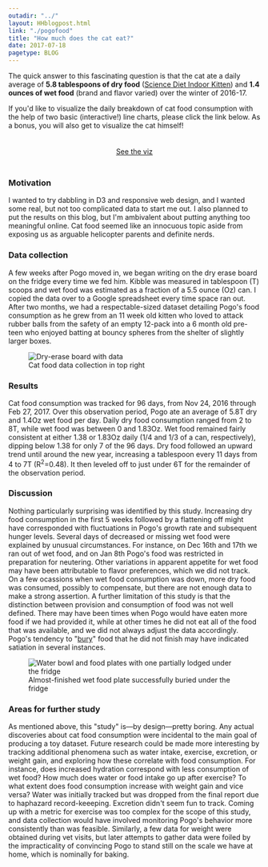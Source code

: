 ```yaml
---
outadir: "../"
layout: HHblogpost.html
link: "./pogofood"
title: "How much does the cat eat?"
date: 2017-07-18
pagetype: BLOG
---
```


The quick answer to this fascinating question is that the cat ate a daily average of **5.8 tablespoons of dry food** ([Science Diet Indoor Kitten](http://www.hillspet.com/en/us/products/sd-feline-kitten-indoor-dry)) and **1.4 ounces of wet food** (brand and flavor varied) over the winter of 2016-17.

If you'd like to visualize the daily breakdown of cat food consumption with the help of two basic (interactive!) line charts, please click the link below. As a bonus, you will also get to visualize the cat himself!

<p style="text-align:center;padding:1.5em;"><a href="viz" class="vizbutton">See the viz</a></p>

### Motivation
I wanted to try dabbling in D3 and responsive web design, and I wanted some real, but not too complicated data to start me out. I also planned to put the results on this blog, but I'm ambivalent about putting anything too meaningful online. Cat food seemed like an innocuous topic aside from exposing us as arguable helicopter parents and definite nerds.

### Data collection
A few weeks after Pogo moved in, we began writing on the dry erase board on the fridge every time we fed him. Kibble was measured in tablespoon (T) scoops and wet food was estimated as a fraction of a 5.5 ounce (Oz) can. I copied the data over to a Google spreadsheet every time space ran out. After two months, we had a respectable-sized dataset detailing Pogo's food consumption as he grew from an 11 week old kitten who loved to attack rubber balls from the safety of an empty 12-pack into a 6 month old pre-teen who enjoyed batting at bouncy spheres from the shelter of slightly larger boxes.

<figure><img src="images/data.jpg" title="Dry-erase board with data"><figcaption>Cat food data collection in top right</figcaption></figure>

### Results
Cat food consumption was tracked for 96 days, from Nov 24, 2016 through Feb 27, 2017. Over this observation period, Pogo ate an average of 5.8T dry and 1.4Oz wet food per day. Daily dry food consumption ranged from 2 to 8T, while wet food was between 0 and 1.83Oz. Wet food remained fairly consistent at either 1.38 or 1.83Oz daily (1/4 and 1/3 of a can, respectively), dipping below 1.38 for only 7 of the 96 days. Dry food followed an upward trend until around the new year, increasing a tablespoon every 11 days from 4 to 7T (R<sup>2</sup>=0.48). It then leveled off to just under 6T for the remainder of the observation period.


### Discussion
Nothing particularly surprising was identified by this study. Increasing dry food consumption in the first 5 weeks followed by a flattening off might have corresponded with fluctuations in Pogo's growth rate and subsequent hunger levels. Several days of decreased or missing wet food were explained by unusual circumstances. For instance, on Dec 16th and 17th we ran out of wet food, and on Jan 8th Pogo's food was restricted in preparation for neutering. Other variations in apparent appetite for wet food may have been attributable to flavor preferences, which we did not track. On a few ocassions when wet food consumption was down, more dry food was consumed, possibly to compensate, but there are not enough data to make a strong assertion. A further limitation of this study is that the distinction between provision and consumption of food was not well defined. There may have been times when Pogo would have eaten more food if we had provided it, while at other times he did not eat all of the food that was available, and we did not always adjust the data accordingly. Pogo's tendency to "<a href="http://www.catbehaviorassociates.com/why-do-cats-bury-food/">bury</a>" food that he did not finish may have indicated satiation in several instances.

<figure><img src="images/burying.jpg" title="Water bowl and food plates with one partially lodged under the fridge"><figcaption>Almost-finished wet food plate successfully buried under the fridge</figcaption></figure>


### Areas for further study
As mentioned above, this "study" is&mdash;by design&mdash;pretty boring. Any actual discoveries about cat food consumption were incidental to the main goal of producing a toy dataset. Future research could be made more interesting by tracking additional phenomena such as water intake, exercise, excretion, or weight gain, and exploring how these correlate with food consumption. For instance, does increased hydration correspond with less consumption of wet food? How much does water or food intake go up after exercise? To what extent does food consumption increase with weight gain and vice versa? Water was initially tracked but was dropped from the final report due to haphazard record-keeeping. Excretion didn't seem fun to track. Coming up with a metric for exercise was too complex for the scope of this study, and data collection would have involved monitoring Pogo's behavior more consistently than was feasible. Similarly, a few data for weight were obtained during vet visits, but later attempts to gather data were foiled by the impracticality of convincing Pogo to stand still on the scale we have at home, which is nominally for baking. 



